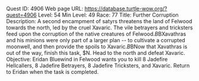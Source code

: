 Quest ID: 4906
Web page URL: https://database.turtle-wow.org/?quest=4906
Level: 54
Min Level: 49
Race: 77
Title: Further Corruption
Description: A second encampment of satyrs threatens the land of Felwood towards the north, led by the cruel Xavaric. The vile betrayers and tricksters feed upon the corruption of the native creatures of Felwood.$B$BXavathras and his minions were only part of a larger plan -- to cultivate a corrupted moonwell, and then provide the spoils to Xavaric.$B$BNow that Xavathras is out of the way, finish this task, $N. Head to the north and defeat Xavaric.
Objective: Eridan Bluewind in Felwood wants you to kill 8 Jadefire Hellcallers, 8 Jadefire Betrayers, 8 Jadefire Tricksters, and Xavaric. Return to Eridan when the task is completed.
